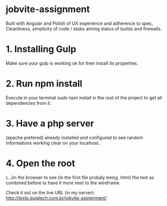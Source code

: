 # jobvite-assignment
Built with Angular and Polish of UX experience and adherence to spec, Cleanliness, simplicity of code / stubs aiming status of builds and firewalls.

# 1. Installing Gulp
Make sure your gulp is working ok for then install its properties.

# 2. Run npm install
Execute in your terminal *sudo* npm install in the root of the project to get all dependencies from it.

# 3. Have a php server
(apache prefered) already installed and configured to see random informations working clear on your localhost.

# 4. Open the root
(...)in the browser to see (in the first file probaly being .html) the test as combined before to have it more next to the wireframe.

Check it out on the live URL (in my server): http://tests.guiatech.com.br/jobvite-assignment/